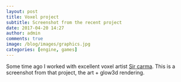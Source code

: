 ```yaml
---
layout: post
title: Voxel project
subtitle: Screenshot from the recent project
date: 2017-04-20 14:27
author: admin
comments: true
image: /blog/images/graphics.jpg
categories: [engine, games]
---
```

Some time ago I worked with excellent voxel artist [Sir carma](https://twitter.com/sir_carma?lang=en). This is a screenshot from that project, the art + glow3d rendering.

